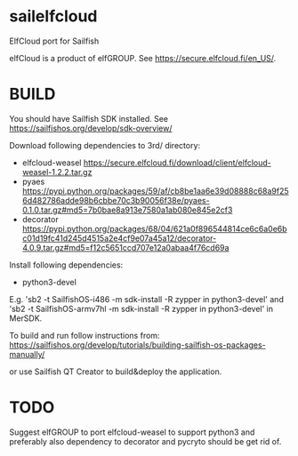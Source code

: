 # sailelfcloud
ElfCloud port for Sailfish

elfCloud is a product of elfGROUP. See https://secure.elfcloud.fi/en_US/.

BUILD
=====

You should have Sailfish SDK installed. See
https://sailfishos.org/develop/sdk-overview/

Download following dependencies to 3rd/ directory:
 * elfcloud-weasel
    https://secure.elfcloud.fi/download/client/elfcloud-weasel-1.2.2.tar.gz
 * pyaes
    https://pypi.python.org/packages/59/af/cb8be1aa6e39d08888c68a9f256d482786adde98b6cbbe70c3b90056f38e/pyaes-0.1.0.tar.gz#md5=7b0bae8a913e7580a1ab080e845e2cf3
 * decorator
    https://pypi.python.org/packages/68/04/621a0f896544814ce6c6a0e6bc01d19fc41d245d4515a2e4cf9e07a45a12/decorator-4.0.9.tar.gz#md5=f12c5651ccd707e12a0abaa4f76cd69a

Install following dependencies:
 * python3-devel

E.g. 'sb2 -t SailfishOS-i486 -m sdk-install -R zypper in python3-devel' and
'sb2 -t SailfishOS-armv7hl -m sdk-install -R zypper in python3-devel' in MerSDK.

To build and run follow instructions from:
https://sailfishos.org/develop/tutorials/building-sailfish-os-packages-manually/

or use Sailfish QT Creator to build&deploy the application.


TODO
====

Suggest elfGROUP to port elfcloud-weasel to support python3 and preferably
also dependency to decorator and pycryto should be get rid of.
